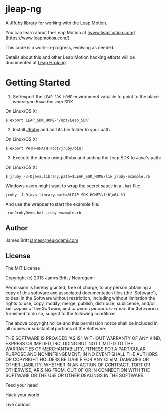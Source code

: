 jleap-ng
========

A JRuby library for working with the Leap Motion.

You can learn about the Leap Motion at [www.leapmotion.com](https://www.leapmotion.com/).

This code is a work-in-progress, evolving as needed.

Details about this and other Leap Motion hacking efforts will be documented at [Leap Hacking](http://leaphacking.com)


Getting Started
=====

1. Set/export the `LEAP_SDK_HOME` environment variable to point to the
   place where you have the leap SDK.

On Linux/OS X: 
```
$ export LEAP_SDK_HOME='/opt/Leap_SDK'
```

2. Install [JRuby](http://jruby.org/) and add its bin folder to your
   path.

On Linux/OS X:
```
$ export PATH=$PATH:/opt/jruby/bin:
```

3. Execute the demo using JRuby and adding the Leap SDK to Java's path:

On Linux/OS X:
```
$ jruby -J-Djava.library.path=$LEAP_SDK_HOME/lib jruby-example.rb
```

Windows users might want to wrap the secret sauce in a `.bat` file:

```
jruby -J-Djava.library.path=%LEAP_SDK_HOME%\lib\x64 %1
```

And use the wrapper to start the example file:

```
_runJrubyDemo.bat jruby-example.rb
```


Author
------

James Britt <james@neurogami.com>


License
-------

The MIT License


Copyright (c) 2013 James Britt / Neurogami

Permission is hereby granted, free of charge, to any person obtaining
a copy of this software and associated documentation files (the
'Software'), to deal in the Software without restriction, including
without limitation the rights to use, copy, modify, merge, publish,
distribute, sublicense, and/or sell copies of the Software, and to
permit persons to whom the Software is furnished to do so, subject to
the following conditions:

The above copyright notice and this permission notice shall be
included in all copies or substantial portions of the Software.

THE SOFTWARE IS PROVIDED 'AS IS', WITHOUT WARRANTY OF ANY KIND,
EXPRESS OR IMPLIED, INCLUDING BUT NOT LIMITED TO THE WARRANTIES OF
MERCHANTABILITY, FITNESS FOR A PARTICULAR PURPOSE AND NONINFRINGEMENT.
IN NO EVENT SHALL THE AUTHORS OR COPYRIGHT HOLDERS BE LIABLE FOR ANY
CLAIM, DAMAGES OR OTHER LIABILITY, WHETHER IN AN ACTION OF CONTRACT,
TORT OR OTHERWISE, ARISING FROM, OUT OF OR IN CONNECTION WITH THE
SOFTWARE OR THE USE OR OTHER DEALINGS IN THE SOFTWARE.

Feed your head

Hack your world

Live curious

